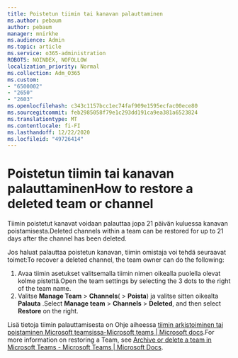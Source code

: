 ```yaml
---
title: Poistetun tiimin tai kanavan palauttaminen
ms.author: pebaum
author: pebaum
manager: mnirkhe
ms.audience: Admin
ms.topic: article
ms.service: o365-administration
ROBOTS: NOINDEX, NOFOLLOW
localization_priority: Normal
ms.collection: Adm_O365
ms.custom:
- "6500002"
- "2650"
- "2603"
ms.openlocfilehash: c343c1157bcc1ec74faf909e1595ecfac00ece80
ms.sourcegitcommit: feb2985058f79e1c293dd191ca9ea381a6523824
ms.translationtype: MT
ms.contentlocale: fi-FI
ms.lasthandoff: 12/22/2020
ms.locfileid: "49726414"
---
```

# <a name="how-to-restore-a-deleted-team-or-channel"></a><span data-ttu-id="36341-102">Poistetun tiimin tai kanavan palauttaminen</span><span class="sxs-lookup"><span data-stu-id="36341-102">How to restore a deleted team or channel</span></span>

<span data-ttu-id="36341-103">Tiimin poistetut kanavat voidaan palauttaa jopa 21 päivän kuluessa kanavan poistamisesta.</span><span class="sxs-lookup"><span data-stu-id="36341-103">Deleted channels within a team can be restored for up to 21 days after the channel has been deleted.</span></span>

<span data-ttu-id="36341-104">Jos haluat palauttaa poistetun kanavan, tiimin omistaja voi tehdä seuraavat toimet:</span><span class="sxs-lookup"><span data-stu-id="36341-104">To recover a deleted channel, the team owner can do the following:</span></span>

1. <span data-ttu-id="36341-105">Avaa tiimin asetukset valitsemalla tiimin nimen oikealla puolella olevat kolme pistettä.</span><span class="sxs-lookup"><span data-stu-id="36341-105">Open the team settings by selecting the 3 dots to the right of the team name.</span></span>
2. <span data-ttu-id="36341-106">Valitse **Manage Team**  >  **Channels**(  >  **Poista**) ja valitse sitten oikealta **Palauta** .</span><span class="sxs-lookup"><span data-stu-id="36341-106">Select **Manage team** > **Channels** > **Deleted**, and then select **Restore** on the right.</span></span>

<span data-ttu-id="36341-107">Lisä tietoja tiimin palauttamisesta on Ohje aiheessa [tiimin arkistoiminen tai poistaminen Microsoft teamsissa-Microsoft teams | Microsoft docs](https://docs.microsoft.com/microsoftteams/archive-or-delete-a-team#restore-a-deleted-team).</span><span class="sxs-lookup"><span data-stu-id="36341-107">For more information on restoring a Team, see [Archive or delete a team in Microsoft Teams - Microsoft Teams | Microsoft Docs](https://docs.microsoft.com/microsoftteams/archive-or-delete-a-team#restore-a-deleted-team).</span></span>
